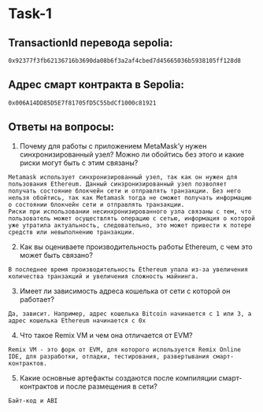 # Task-1
## TransactionId перевода sepolia:
```
0x92377f3fb62136716b3690da08b6f3a2af4cbed7d45665036b5938105ff128d8
```

## Адрес смарт контракта в Sepolia:
```
0x006A14DD85D5E7f81705fD5C55bdCf1000c81921
```


## Ответы на вопросы:
1. Почему для работы с приложением MetaMask’у нужен синхронизированный узел? Можно ли обойтись без этого и какие риски могут быть с этим связаны?
```
Metamask использует синхронизированный узел, так как он нужен для пользования Ethereum. Данный синзронизированный узел позволяет получать состояние блокчейн сети и отправлять транзакции. Без него нельзя обойтись, так как Metamask тогда не сможет получать информацию о состоянии блокчейн сети и отправлять транзакции.
Риски при использовании несинхронизированного узла связаны с тем, что пользователь может осуществлять операцию с сетью, информация о которой уже утратила актуальность, следовательно, это может привести к потере средств или невыполнению транзакции.
```
2. Как вы оцениваете производительность работы Ethereum, с чем это может быть связано?
```
В последнее время производительность Ethereum упала из-за увеличения количества транзакций и увеличения сложность майнинга.
```
3. Имеет ли зависимость адреса кошелька от сети с которой он работает?
```
Да, зависит. Например, адрес кошелька Bitcoin начинается с 1 или 3, а адрес кошелька Ethereum начинается с 0х
```

4. Что такое Remix VM и чем она отличается от EVM?
```
Remix VM - это форк от EVM, для которого используется Remix Online IDE, для разработки, отладки, тестирования, развертывания смарт-контрактов.
```
5. Какие основные артефакты создаются после компиляции смарт-контрактов и после размещения в сети?
```
Байт-код и ABI
```